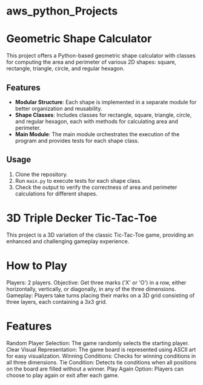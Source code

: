 # aws_python_Projects

# Geometric Shape Calculator

This project offers a Python-based geometric shape calculator with classes for computing the area and perimeter of various 2D shapes: square, rectangle, triangle, circle, and regular hexagon.

## Features

- **Modular Structure**: Each shape is implemented in a separate module for better organization and reusability.
- **Shape Classes**: Includes classes for rectangle, square, triangle, circle, and regular hexagon, each with methods for calculating area and perimeter.
- **Main Module**: The main module orchestrates the execution of the program and provides tests for each shape class.

## Usage

1. Clone the repository.
2. Run `main.py` to execute tests for each shape class.
3. Check the output to verify the correctness of area and perimeter calculations for different shapes.




# 3D Triple Decker Tic-Tac-Toe
This project is a 3D variation of the classic Tic-Tac-Toe game, providing an enhanced and challenging gameplay experience.

# How to Play
Players: 2 players.
Objective: Get three marks ('X' or 'O') in a row, either horizontally, vertically, or diagonally, in any of the three dimensions.
Gameplay: Players take turns placing their marks on a 3D grid consisting of three layers, each containing a 3x3 grid.

# Features
Random Player Selection: The game randomly selects the starting player.
Clear Visual Representation: The game board is represented using ASCII art for easy visualization.
Winning Conditions: Checks for winning conditions in all three dimensions.
Tie Condition: Detects tie conditions when all positions on the board are filled without a winner.
Play Again Option: Players can choose to play again or exit after each game.

